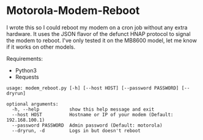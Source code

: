 # Motorola-Modem-Reboot
I wrote this so I could reboot my modem on a cron job without any extra hardware.
It uses the JSON flavor of the defunct HNAP protocol to signal the modem to reboot.
I've only tested it on the MB8600 model, let me know if it works on other models.

Requirements:
* Python3
* Requests

```
usage: modem_reboot.py [-h] [--host HOST] [--password PASSWORD] [--dryrun]

optional arguments:
  -h, --help           show this help message and exit
  --host HOST          Hostname or IP of your modem (Default: 192.168.100.1)
  --password PASSWORD  Admin password (Default: motorola)
  --dryrun, -d         Logs in but doesn't reboot
  ```
